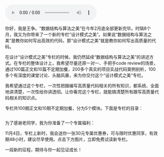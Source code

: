 <audio title="第2季回归 _ 这一次，我们一起拿下设计模式！" src="https://static001.geekbang.org/resource/audio/e9/0b/e9df6359a7a7efd1b777013270aa4e0b.mp3" controls="controls"></audio> 
<p>你好，我是王争。“数据结构与算法之美”在今年2月底全部更新完毕。时隔8个月，我又为你带来了一个新的专栏“设计模式之美”。如果说“数据结构与算法之美”是教你如何写出高效的代码，那“设计模式之美”就是教你如何写出高质量的代码。</p><p>在设计“设计模式之美”专栏的时候，我仍然延续“数据结构与算法之美”的讲述方式。在专栏的整体设计上，我希望尽量还原一对一、手把手code review的场景，通过100篇正文和10篇不定期加餐，200多个真实的项目实战代码案例剖析，100多个有深度的课堂讨论、头脑风暴，来为你交付这个“设计模式之美”专栏。</p><p>我希望通过这个专栏，一次性把跟编写高质量代码相关的所有知识，都系统、全面地讲清楚，一次性给你讲透彻。让你看完这个专栏，就能搞清楚所有跟写高质量代码相关的知识点。</p><p>专栏共100期正文和10期不定期加餐，分为5个模块。下面是专栏的目录：</p><p><img src="https://static001.geekbang.org/resource/image/07/20/0731fd3ef440090a9b956fa69dda7920.jpg?wh=750*6850" alt=""></p><p>为了感谢老同学，我为你准备了一个专属福利：</p><p><span class="orange">11月4日，专栏上新时，我会送你一张30元专属优惠券，可与限时优惠同享，有效期48小时，建议尽早使用。点击下方图片，立即免费试读新专栏。</span></p><p>一段新的征程，期待与你一起见证成长！</p><p><a href="https://time.geekbang.org/column/intro/250?utm_term=zeusDAAF2&amp;utm_source=app&amp;utm_medium=geektime&amp;utm_campaign=250-presell&amp;utm_content=suanfazhuanlan1104"><img src="https://static001.geekbang.org/resource/image/5f/85/5f66fbdad7931304442e6815dc4b9c85.jpg?wh=1080*360" alt=""></a></p><!-- [[[read_end]]] -->